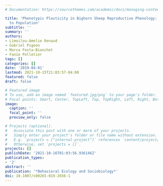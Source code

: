 ```yaml
---
# Documentation: https://sourcethemes.com/academic/docs/managing-content/

title: 'Phenotypic Plasticity in Bighorn Sheep Reproductive Phenology: From Individual
  to Population'
subtitle: ''
summary: ''
authors:
- Limoilou-Amelie Renaud
- Gabriel Pigeon
- Marco Festa-Bianchet
- Fanie Pelletier
tags: []
categories: []
date: '2019-04-01'
lastmod: 2021-10-15T21:03:57-04:00
featured: false
draft: false

# Featured image
# To use, add an image named `featured.jpg/png` to your page's folder.
# Focal points: Smart, Center, TopLeft, Top, TopRight, Left, Right, BottomLeft, Bottom, BottomRight.
image:
  caption: ''
  focal_point: ''
  preview_only: false

# Projects (optional).
#   Associate this post with one or more of your projects.
#   Simply enter your project's folder or file name without extension.
#   E.g. `projects = ["internal-project"]` references `content/project/deep-learning/index.md`.
#   Otherwise, set `projects = []`.
projects: []
publishDate: '2021-10-16T01:03:56.936146Z'
publication_types:
- '2'
abstract: ''
publication: '*Behavioral Ecology and Sociobiology*'
doi: 10.1007/s00265-019-2656-1
---
```

